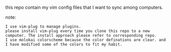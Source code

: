 this repo contain my vim config files that I want to sync among computers.

note:

	I use vim-plug to manage plugins.
	please install vim-plug every time you clone this repo to a new computer. The install approach please refer to corresponding repo.
	I use molokai colorscheme because the color definations are clear. and I have modified some of the colors to fit my habit.
